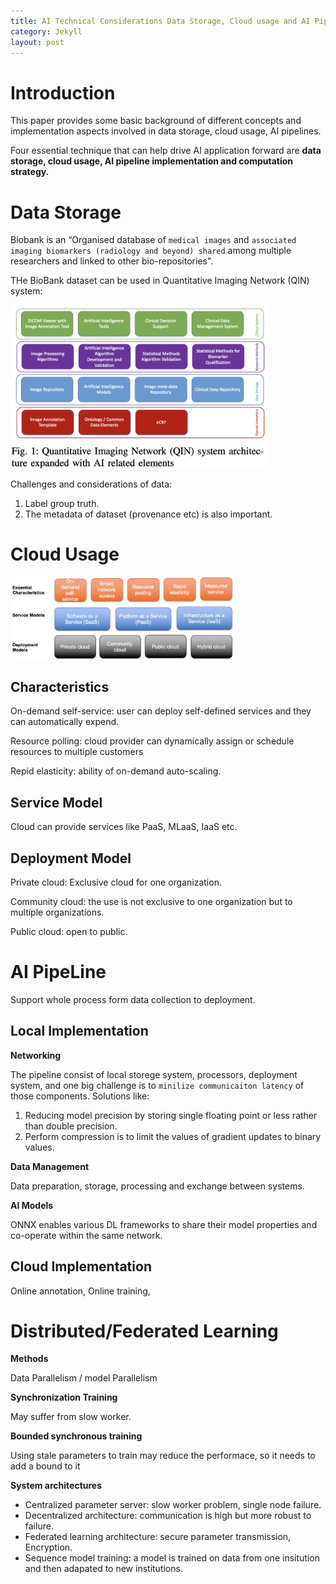```yaml
---
title: AI Technical Considerations Data Storage, Cloud usage and AI Pipeline
category: Jekyll
layout: post
---
```


# Introduction

This paper provides some basic background of different concepts and implementation aspects involved in data storage, cloud usage, AI pipelines. 

Four essential technique that can help drive AI application forward are **data storage, cloud usage, AI pipeline implementation and computation strategy.**

# Data Storage

Biobank is an “Organised database of `medical images` and `associated imaging biomarkers (radiology and beyond) shared` among multiple researchers and linked to other bio-repositories".

THe BioBank dataset can be used in Quantitative Imaging Network (QIN) system:

<img src="imgs/image-20220126204752234.png" alt="image-20220126204752234" style="zoom:40%;" />



Challenges and considerations of data:

1. Label group truth.
2. The metadata of dataset (provenance etc) is also important.



# Cloud Usage

<img src="imgs/image-20220126205842221.png" alt="image-20220126205842221" style="zoom:35%;" />

## Characteristics

On-demand self-service: user can deploy self-defined services and they can automatically expend.

Resource polling: cloud provider can dynamically assign or schedule resources to multiple customers

Repid elasticity: ability of on-demand auto-scaling.

## Service Model

Cloud can provide services like PaaS, MLaaS, IaaS etc. 

## Deployment Model

Private cloud: Exclusive cloud for one organization.

Community cloud: the use is not exclusive to one organization but to multiple organizations.

Public cloud: open to public.



# AI PipeLine

Support whole process form data collection to deployment.

## Local Implementation

**Networking**

The pipeline consist of local storege system, processors, deployment system, and one big challenge is to `minilize communicaiton latency` of those components. Solutions like:

1. Reducing model precision by storing single floating point or less rather than double precision.
2. Perform compression is to limit the values of gradient updates to binary values.

**Data Management**

Data preparation, storage, processing and exchange between systems.

**AI Models**

ONNX enables various DL frameworks to share their model properties and co-operate within the same network.

## Cloud Implementation

Online annotation, Online training, 

# Distributed/Federated Learning

**Methods** 

Data Parallelism / model Parallelism

**Synchronization Training**

May suffer from slow worker. 

**Bounded synchronous training**

Using stale parameters to train may reduce the performace, so it needs to add a bound to it  

**System architectures**

- Centralized parameter server: slow worker problem, single node failure.
- Decentralized architecture: communication is high but more robust to failure.
- Federated learning architecture: secure parameter transmission, Encryption.
- Sequence model training: a model is trained on data from one insitution and then adapated to new institutions.